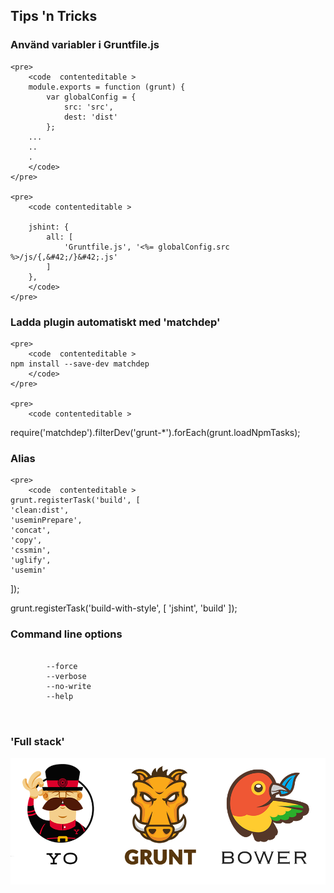 <section>
	<h2>Tips 'n Tricks</h2>
</section>
<section>
	<h3>Använd variabler i Gruntfile.js</h3>

	<pre>
		<code  contenteditable >
		module.exports = function (grunt) {
  			var globalConfig = {
    			src: 'src',
    			dest: 'dist'
  			};
  		...
  		..
  		.
		</code>
	</pre>
	
	<pre>
		<code contenteditable >

  		jshint: {
      		all: [
      			'Gruntfile.js', '<%= globalConfig.src %>/js/{,&#42;/}&#42;.js'
      		]
      	},
    	</code>
	</pre>

</section>

<section>
	<h3>Ladda plugin automatiskt med 'matchdep'</h3>

	<pre>
		<code  contenteditable >
	npm install --save-dev matchdep
		</code>
	</pre>
	
	<pre>
		<code contenteditable >
  require('matchdep').filterDev('grunt-*').forEach(grunt.loadNpmTasks);
    	</code>
	</pre>

</section>

<section>
	<h3>Alias</h3>

	<pre>
		<code  contenteditable >
	grunt.registerTask('build', [
    'clean:dist',
    'useminPrepare',
    'concat',
    'copy',
    'cssmin',
    'uglify',
    'usemin'
  ]);

  grunt.registerTask('build-with-style', [
    'jshint',
    'build'
  ]);
		</code>
	</pre>
</section>

<section>
	<h3>Command line options</h3>
	<pre>
		<code  contenteditable >
		--force
		--verbose
		--no-write
		--help
		</code>
	</pre>
</section>
<section>
	<h3>'Full stack'</h3>
	<img src="img/toolset.png">
</section>